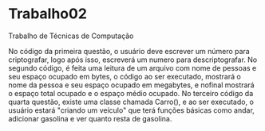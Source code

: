# Trabalho02
Trabalho de Técnicas de Computação

No código da primeira questão, o usuário deve escrever um número para criptografar, logo após isso, escreverá um numero para descriptografar.
No segundo código, é feita uma leitura de um arquivo com nome de pessoas e seu espaço ocupado em bytes, o código ao ser executado, mostrará o nome da pessoa e seu espaço ocupado em megabytes, e nofinal mostrará o espaço total ocupado e o espaço médio ocupado.
No terceiro código da quarta questão, existe uma classe chamada Carro(), e ao ser executado, o usuário estará "criando um veículo" que terá funções básicas como andar, adicionar gasolina e ver quanto resta de gasolina.
